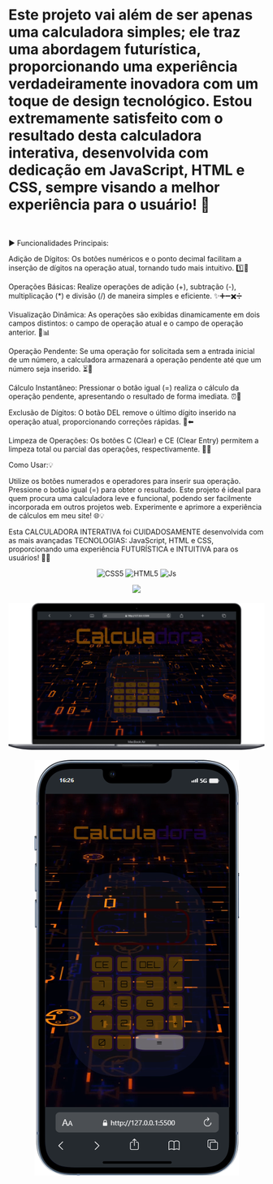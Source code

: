 <h1>Este projeto vai além de ser apenas uma calculadora simples; ele traz uma abordagem futurística, proporcionando uma experiência verdadeiramente inovadora com um toque de design tecnológico.
Estou extremamente satisfeito com o resultado desta calculadora interativa, 
desenvolvida com dedicação em JavaScript, HTML e CSS, sempre visando a melhor experiência para o usuário! 🚀</h1>
<br>

<p>▶️ Funcionalidades Principais:

Adição de Dígitos:
Os botões numéricos e o ponto decimal facilitam a inserção de dígitos na operação atual, tornando tudo mais intuitivo. 1️⃣🔢

Operações Básicas:
Realize operações de adição (+), subtração (-), multiplicação (*) e divisão (/) de maneira simples e eficiente. ✨➕➖✖️➗

Visualização Dinâmica:
As operações são exibidas dinamicamente em dois campos distintos: o campo de operação atual e o campo de operação anterior. 🔄📊

Operação Pendente:
Se uma operação for solicitada sem a entrada inicial de um número, a calculadora armazenará a operação pendente até que um número seja inserido. ⏳🔄

Cálculo Instantâneo:
Pressionar o botão igual (=) realiza o cálculo da operação pendente, apresentando o resultado de forma imediata. ⏰🎯

Exclusão de Dígitos:
O botão DEL remove o último dígito inserido na operação atual, proporcionando correções rápidas. 🚫⬅️

Limpeza de Operações:
Os botões C (Clear) e CE (Clear Entry) permitem a limpeza total ou parcial das operações, respectivamente. 🧹🚮

Como Usar:💡

Utilize os botões numerados e operadores para inserir sua operação.
Pressione o botão igual (=) para obter o resultado.
Este projeto é ideal para quem procura uma calculadora leve e funcional, podendo ser facilmente incorporada em outros projetos web. Experimente e aprimore a experiência de cálculos em meu site! 🌐💡
                                    
 <p/>
 Esta CALCULADORA INTERATIVA foi CUIDADOSAMENTE desenvolvida com as mais avançadas TECNOLOGIAS: JavaScript, HTML e CSS, proporcionando uma experiência FUTURÍSTICA e INTUITIVA para os usuários! 🚀✨

<p align="center">
  <img alt="CSS5" height="30" width="40" src="https://img.shields.io/badge/CSS3-1572B6?style=for-the-badge&logo=css3&logoColor=white">
  <img alt="HTML5" height="30" width="40" src="https://img.shields.io/badge/HTML5-E34F26?style=for-the-badge&logo=html5&logoColor=white">
  <img alt="Js" height="30" width="40" src="https://img.shields.io/badge/JavaScript-F7DF1E?style=for-the-badge&logo=javascript&logoColor=black">
</p>

<p align="center">
  <img src="https://github.com/Andradepadilhadev/PROJETO-CALCULADORA/blob/main/css/img/gif.gif?raw=true">
  <br>
  <br>
  <img src="https://github.com/Andradepadilhadev/PROJETO-CALCULADORA/blob/main/css/img/macbook.png?raw=true">
  <br>
  <br>
   <img src="https://github.com/Andradepadilhadev/PROJETO-CALCULADORA/blob/main/css/img/celular.png?raw=true">
</p>
